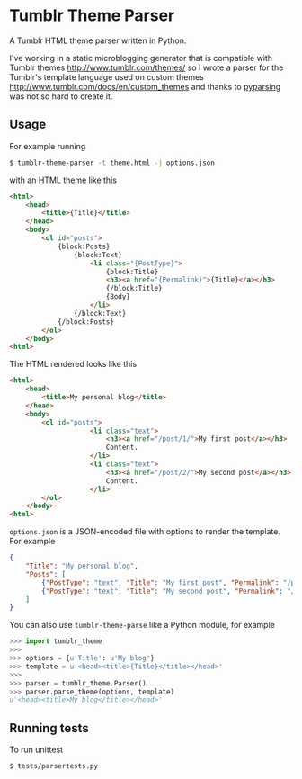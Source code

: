 Tumblr Theme Parser
===================

A Tumblr HTML theme parser written in Python.

I've working in a static microblogging generator that is compatible with
Tumblr themes http://www.tumblr.com/themes/ so I wrote a parser for the
Tumblr's template language used on custom themes http://www.tumblr.com/docs/en/custom_themes
and thanks to [pyparsing](http://pyparsing.wikispaces.com/) was not so hard to create it.

Usage
-----

For example running

```bash
$ tumblr-theme-parser -t theme.html -j options.json
```

with an HTML theme like this

```html
<html>
    <head>
        <title>{Title}</title>
    </head>
    <body>
        <ol id="posts">
            {block:Posts}
                {block:Text}
                    <li class="{PostType}">
                        {block:Title}
                        <h3><a href="{Permalink}">{Title}</a></h3>
                        {/block:Title}
                        {Body}
                    </li>
                {/block:Text}
            {/block:Posts}
        </ol>
    </body>
<html>
```

The HTML rendered looks like this

```html
<html>
    <head>
        <title>My personal blog</title>
    </head>
    <body>
        <ol id="posts">
                    <li class="text">
                        <h3><a href="/post/1/">My first post</a></h3>
                        Content.
                    </li>
                    <li class="text">
                        <h3><a href="/post/2/">My second post</a></h3>
                        Content.
                    </li>
        </ol>
    </body>
<html>
```

`options.json` is a JSON-encoded file with options to render the template. For example
```json
{
    "Title": "My personal blog",
    "Posts": [
        {"PostType": "text", "Title": "My first post", "Permalink": "/post/1/", "Body": "Content."},
        {"PostType": "text", "Title": "My second post", "Permalink": "/post/2/", "Body": "Content."}
    ]
}

```

You can also use `tumblr-theme-parse` like a Python module, for example

```python
>>> import tumblr_theme
>>>
>>> options = {u'Title': u'My blog'}
>>> template = u'<head><title>{Title}</title></head>'
>>>
>>> parser = tumblr_theme.Parser()
>>> parser.parse_theme(options, template)
u'<head><title>My blog</title></head>'
```

Running tests
---------

To run unittest

```bash
$ tests/parsertests.py
```
